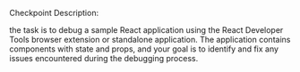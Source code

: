 Checkpoint Description: 

the task is to debug a sample React application using the React Developer Tools browser extension or standalone application. The application contains components with state and props, and your goal is to identify and fix any issues encountered during the debugging process.
